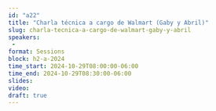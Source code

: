 ```yaml
---
id: "a22"
title: "Charla técnica a cargo de Walmart (Gaby y Abril)"
slug: charla-tecnica-a-cargo-de-walmart-gaby-y-abril
speakers:
 - 
format: Sessions
block: h2-a-2024
time_start: 2024-10-29T08:00:00-06:00
time_end: 2024-10-29T08:30:00-06:00
slides: 
video: 
draft: true
---
```


